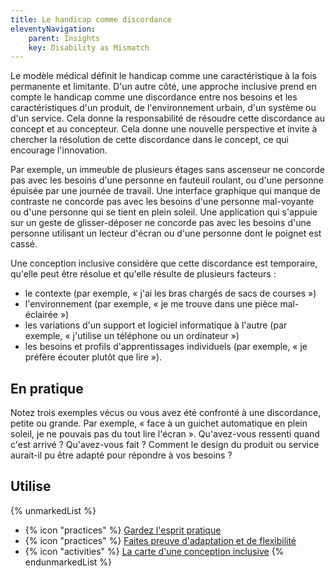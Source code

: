 ```yaml
---
title: Le handicap comme discordance
eleventyNavigation:
    parent: Insights
    key: Disability as Mismatch
---
```


Le modèle médical définit le handicap comme une caractéristique à la fois permanente et limitante. D'un autre côté, une
approche inclusive prend en compte le handicap comme une discordance entre nos besoins et les caractéristiques d'un
produit, de l'environnement urbain, d'un système ou d'un service. Cela donne la responsabilité de résoudre cette
discordance au concept et au concepteur. Cela donne une nouvelle perspective et invite à chercher la résolution de cette
discordance dans le concept, ce qui encourage l'innovation.

Par exemple, un immeuble de plusieurs étages sans ascenseur ne concorde pas avec les besoins d'une personne en fauteuil
roulant, ou d'une personne épuisée par une journée de travail. Une interface graphique qui manque de contraste ne
concorde pas avec les besoins d'une personne mal-voyante ou d'une personne qui se tient en plein soleil. Une application
qui s'appuie sur un geste de glisser-déposer ne concorde pas avec les besoins d'une personne utilisant un lecteur
d'écran ou d'une personne dont le poignet est cassé.

Une conception inclusive considère que cette discordance est temporaire, qu'elle peut être résolue et qu'elle résulte de
plusieurs facteurs :

* le contexte (par exemple, « j'ai les bras chargés de sacs de courses »)
* l'environnement (par exemple, « je me trouve dans une pièce mal-éclairée »)
* les variations d'un support et logiciel informatique à l'autre (par exemple, « j'utilise un téléphone ou un
  ordinateur »)
* les besoins et profils d'apprentissages individuels (par exemple, « je préfère écouter plutôt que lire »).

## En pratique

Notez trois exemples vécus ou vous avez été confronté à une discordance, petite ou grande. Par exemple, « face à un
guichet automatique en plein soleil, je ne pouvais pas du tout lire l'écran ». Qu'avez-vous ressenti quand c'est
arrivé ? Qu'avez-vous fait ? Comment le design du produit ou service aurait-il pu être adapté pour répondre à vos
besoins ?

## Utilise

{% unmarkedList %}
* {% icon "practices" %} [Gardez l'esprit pratique](../../pratiques/gardez-lesprit-pratique/)
* {% icon "practices" %} [Faites preuve d'adaptation et de flexibilité](../../pratiques/faites-preuve-dadaptation-et-de-flexibilite/)
* {% icon "activities" %} [La carte d'une conception inclusive](../../activites/la-carte-dune-conception-inclusive/)
{% endunmarkedList %}
